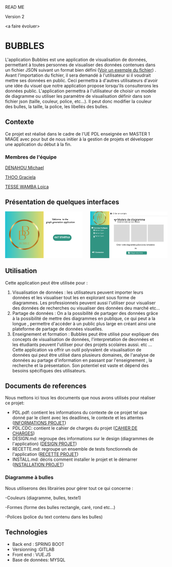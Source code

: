 READ ME 

Version 2

<a faire évoluer> 

# BUBBLES

L'application Bubbles est une application de visualisation de données, permettant à toutes personnes de visualiser
des données contenues dans un fichier JSON suivant un format bien défini ([Voir un exemple du fichier](../test_simple.json)) .
Avant l'importation du fichier, il sera demandé à l'utilisateur si il voudrait mettre ses données en
public. Ceci permettra à d'autres utilisateurs d'avoir une idée du visuel que notre application propose
lorsqu'ils consulterons les données public. L'application permettra à l'utilisateur  de choisir un modele
de diagramme ou utiliser les paramètre de visualisation définir dans son fichier json (taille, couleur, police, etc...).
Il peut donc modifier la couleur des bulles, la taille, la police, les libellés des bulles.



## Contexte

Ce projet est réalisé dans le cadre de l'UE PDL enseignée en MASTER 1 MIAGE avec pour but de nous initier à la gestion de projets et
développer une application du début à la fin. 

### Membres de l'équipe
[DENAHOU Michael](michael-marino-d.denahou@etudiant.univ-rennes1.fr)

[THOO Graciela](omonliwi.thoo@etudiant.univ-rennes1.fr)

[TESSE WAMBA Loica](loica-cynthiche.tesse-wamba@etudiant.univ-rennes1.fr)

## Présentation de quelques interfaces

<p id="image" align="center" style="display:flex">
  <img src="../acueil.png" alt="Première page" width="50%" style="margin-right :5%">
  <img src="../affichage.png" alt="Page d'accueil" width="50%">
</p>

## Utilisation
Cette application peut être utilisée pour :
1. Visualisation de données : les utilisateurs peuvent importer leurs données et les visualiser tout les en explorant sous forme de 
diagrammes. Les professionnels peuvent aussi l'utiliser pour visualiser des données de recherches ou visualiser des données deu marché etc...
2. Partage de données : On a la possibilité de partager des données grâce à la possibilité de mettre des diagrammes en publique, ce qui peut a la longue ,
permettre d'accéder à un public plus large en créant ainsi une plateforme de partage de données visuelles.
3. Enseignement et formation : Bubbles peut être utilisé pour expliquer des concepts de visualisation de données, l'interpretation de deonnées et les étudiants
peuvent l'utiliser pour des projets scolaires aussi.
etc ...
Cette application va offrir un outil polyvalent de visualisation de données qui peut être utilisé dans plusieurs domaines, de l'analyse de données au partage
d'information en passant par l'enseignement , la recherche et la présentation. Son potentiel est vaste et dépend des besoins 
spécifiques des utilisateurs.

## Documents de references
Nous mettons ici tous les documents que nous avons utilisés pour réaliser ce projet:
+ PDL.pdf: contient les informations du contexte de ce projet tel que donné par le client avec les deadlines, le
contexte et les attentes ([INFORMATIONS PROJET](PDL.pdf))
+ PDL.CDC: contient le cahier de charges du projet ([CAHIER DE CHARGES](PDL_CDC_V1.1.pdf))
+ DESIGN.md: regroupe des informations sur le design (diagrammes de l'application) ([DESIGN PROJET](DESIGN.md))
+ RECETTE.md: regroupe un ensemble de tests fonctionnels de l'application ([RECETTE PROJET](RECETTE.md))
+ INSTALL.md: décris comment installer le projet et le démarrer ([INSTALLATION PROJET](INSTALL.md))

### Diagramme à bulles
Nous utiliserons des librairies pour gérer tout ce qui concerne :

-Couleurs (diagramme, bulles, texte1)

-Formes (forme des bulles rectangle, caré, rond etc...)

-Polices (police du text contenu dans les bulles)



## Technologies 

- Back end : SPRING BOOT 
- Versionning :GITLAB 
- Front end : VUE.JS
- Base de données: MYSQL


